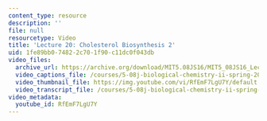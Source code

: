 ```yaml
---
content_type: resource
description: ''
file: null
resourcetype: Video
title: 'Lecture 20: Cholesterol Biosynthesis 2'
uid: 1fe89bb0-7482-2c70-1f90-c11dc0f043db
video_files:
  archive_url: https://archive.org/download/MIT5.08JS16/MIT5_08JS16_Lecture_20_300k.mp4
  video_captions_file: /courses/5-08j-biological-chemistry-ii-spring-2016/88aa0e12bbd557bc97197f24cee4f403_RfEmF7LgU7Y.vtt
  video_thumbnail_file: https://img.youtube.com/vi/RfEmF7LgU7Y/default.jpg
  video_transcript_file: /courses/5-08j-biological-chemistry-ii-spring-2016/7e8114c14c4c34827eb2f7cd59a51058_RfEmF7LgU7Y.pdf
video_metadata:
  youtube_id: RfEmF7LgU7Y
---
```

